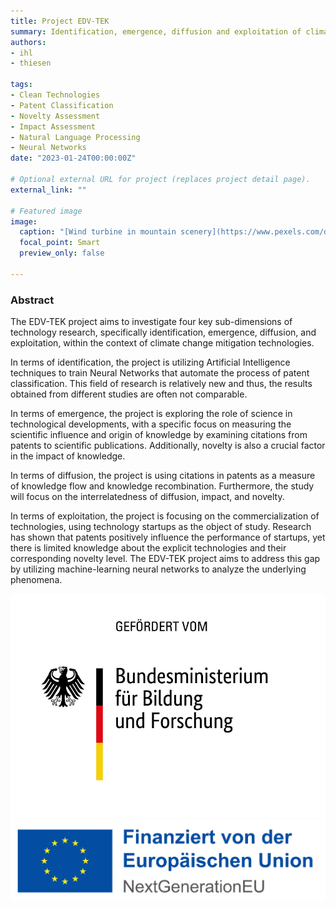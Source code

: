 ```yaml
---
title: Project EDV-TEK
summary: Identification, emergence, diffusion and exploitation of climate change mitigation technologies.
authors:
- ihl
- thiesen

tags:
- Clean Technologies
- Patent Classification
- Novelty Assessment
- Impact Assessment
- Natural Language Processing
- Neural Networks
date: "2023-01-24T00:00:00Z"

# Optional external URL for project (replaces project detail page).
external_link: ""

# Featured image
image:
  caption: "[Wind turbine in mountain scenery](https://www.pexels.com/de-de/foto/weisse-windmuhle-414837/)"
  focal_point: Smart
  preview_only: false

---
```


### Abstract

The EDV-TEK project aims to investigate four key sub-dimensions of technology research, specifically identification, emergence, diffusion, and exploitation, within the context of climate change mitigation technologies.

In terms of identification, the project is utilizing Artificial Intelligence techniques to train Neural Networks that automate the process of patent classification. This field of research is relatively new and thus, the results obtained from different studies are often not comparable.

In terms of emergence, the project is exploring the role of science in technological developments, with a specific focus on measuring the scientific influence and origin of knowledge by examining citations from patents to scientific publications. Additionally, novelty is also a crucial factor in the impact of knowledge.

In terms of diffusion, the project is using citations in patents as a measure of knowledge flow and knowledge recombination. Furthermore, the study will focus on the interrelatedness of diffusion, impact, and novelty.

In terms of exploitation, the project is focusing on the commercialization of technologies, using technology startups as the object of study. Research has shown that patents positively influence the performance of startups, yet there is limited knowledge about the explicit technologies and their corresponding novelty level. The EDV-TEK project aims to address this gap by utilizing machine-learning neural networks to analyze the underlying phenomena.

![Funded by the Federal Ministry of Education and Research](Foerderhinweis_BMBF.jpg)
![Funded by the European Union](Foerderhinweis_EU_horizontal.jpg)

